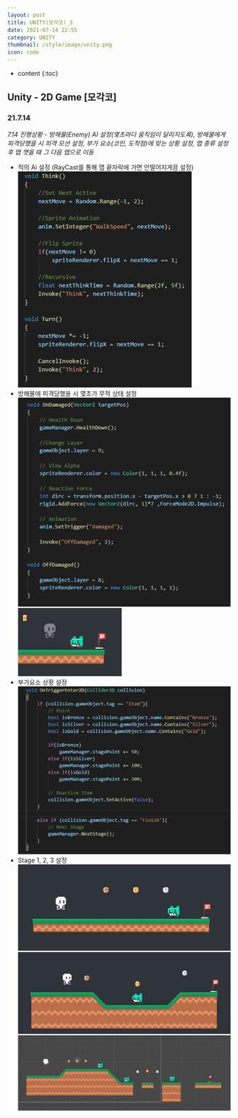 ```yaml
---
layout: post
title: UNITY(모각코)_3
date: 2021-07-14 22:55
category: UNITY
thumbnail: /style/image/unity.png
icon: code
---
```



* content
{:toc}

## Unity - 2D Game [모각코]
### 21.7.14
*7.14 진행상황 - 방해물(Enemy) AI 설정(몇초마다 움직임이 달리지도록), 방해물에게 피격당했을 시 피격 모션 설정, 부가 요소(코인, 도착점)에 맞는 상황 설정, 맵 종류 설정 후 맵 깻을 때 그 다음 맵으로 이동*
- 적의 Ai 설정 (RayCast를 통해 맵 끝자락에 가면 안떨어지게끔 설정)  
![alt Enemy_ai](/style/image/Enemy_ai.PNG)  
- 방해물에 피격당했을 시 몇초가 무적 상태 설정  
![alt OnDamaged](/style/image/OnDamaged.PNG)  
![alt OnDamaged](/style/image/OnDamaged_game.PNG)  
- 부가요소 상황 설정  
![alt AnotherSprite](/style/image/AnotherSprite.PNG)  
- Stage 1, 2, 3 설정  
![alt Stage1](/style/image/Stage1.PNG)  
![alt Stage2](/style/image/Stage2.PNG)  
![alt Stage3](/style/image/Stage3.PNG)  

